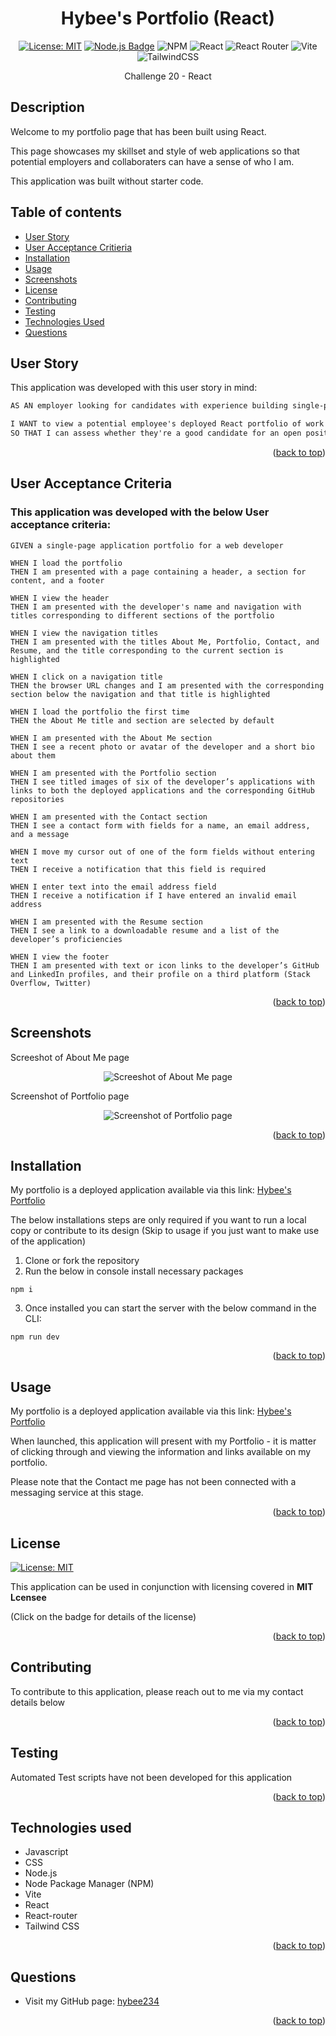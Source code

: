 <a ID="readme-top"></a>

<div align="center">

# Hybee's Portfolio (React)

[![License: MIT](https://img.shields.io/badge/License-MIT-yellow.svg?style=for-the-badge&logo=mit)](https://opensource.org/licenses/MIT)
[![Node.js Badge](https://img.shields.io/badge/Node.js-393?style=for-the-badge&logo=nodedotjs&logoColor=fff)](https://nodejs.org/en)
![NPM](https://img.shields.io/badge/NPM-%23CB3837.svg?style=for-the-badge&logo=npm&logoColor=white)
![React](https://img.shields.io/badge/react-%2320232a.svg?style=for-the-badge&logo=react&logoColor=%2361DAFB)
![React Router](https://img.shields.io/badge/React_Router-CA4245?style=for-the-badge&logo=react-router&logoColor=white)
![Vite](https://img.shields.io/badge/vite-%23646CFF.svg?style=for-the-badge&logo=vite&logoColor=white)
![TailwindCSS](https://img.shields.io/badge/tailwindcss-%2338B2AC.svg?style=for-the-badge&logo=tailwind-css&logoColor=white)

Challenge 20 - React
</div>

## Description

Welcome to my portfolio page that has been built using React.

This page showcases my skillset and style of web applications so that potential employers and collaboraters can have a sense of who I am.

This application was built without starter code.

## Table of contents


- [User Story](#user-story)
- [User Acceptance Critieria](#user-acceptance-criteria)
- [Installation](#installation)
- [Usage](#usage)
- [Screenshots](#screenshots)
- [License](#license)
- [Contributing](#contributing)
- [Testing](#testing)
- [Technologies Used](#technologies-used)
- [Questions](#questions)

## User Story <a ID="user-story"></a>

This application was developed with this user story in mind:


```md
AS AN employer looking for candidates with experience building single-page applications

I WANT to view a potential employee's deployed React portfolio of work samples
SO THAT I can assess whether they're a good candidate for an open position
```

<p align="right">(<a href="#readme-top">back to top</a>)</p>

## User Acceptance Criteria

### This application was developed with the below User acceptance criteria:

```
GIVEN a single-page application portfolio for a web developer

WHEN I load the portfolio
THEN I am presented with a page containing a header, a section for content, and a footer

WHEN I view the header
THEN I am presented with the developer's name and navigation with titles corresponding to different sections of the portfolio

WHEN I view the navigation titles
THEN I am presented with the titles About Me, Portfolio, Contact, and Resume, and the title corresponding to the current section is highlighted

WHEN I click on a navigation title
THEN the browser URL changes and I am presented with the corresponding section below the navigation and that title is highlighted

WHEN I load the portfolio the first time
THEN the About Me title and section are selected by default

WHEN I am presented with the About Me section
THEN I see a recent photo or avatar of the developer and a short bio about them

WHEN I am presented with the Portfolio section
THEN I see titled images of six of the developer’s applications with links to both the deployed applications and the corresponding GitHub repositories

WHEN I am presented with the Contact section
THEN I see a contact form with fields for a name, an email address, and a message

WHEN I move my cursor out of one of the form fields without entering text
THEN I receive a notification that this field is required

WHEN I enter text into the email address field
THEN I receive a notification if I have entered an invalid email address

WHEN I am presented with the Resume section
THEN I see a link to a downloadable resume and a list of the developer’s proficiencies

WHEN I view the footer
THEN I am presented with text or icon links to the developer’s GitHub and LinkedIn profiles, and their profile on a third platform (Stack Overflow, Twitter)
```

<p align="right">(<a href="#readme-top">back to top</a>)</p>

## Screenshots


Screeshot of About Me page
<div align="center">

![Screeshot of About Me page](./public/assets/images/screenshot1.png)
</div>

Screenshot of Portfolio page
<div align="center">

![Screenshot of Portfolio page](./public/assets/images/screenshot2.png)
</div>

<p align="right">(<a href="#readme-top">back to top</a>)</p>

## Installation

My portfolio is a deployed application available via this link: [Hybee's Portfolio](https://react-portfolio-hybee-a0c3c09dbaf6.herokuapp.com/)

The below installations steps are only required if you want to run a local copy or contribute to its design (Skip to usage if you just want to make use of the application)

1. Clone or fork the repository
2. Run the below in console install necessary packages    
    
```
npm i
```
3. Once installed you can start the server with the below command in the CLI:
```
npm run dev
```

<p align="right">(<a href="#readme-top">back to top</a>)</p>

## Usage

My portfolio is a deployed application available via this link: [Hybee's Portfolio](https://react-portfolio-hybee-a0c3c09dbaf6.herokuapp.com/)

When launched, this application will present with my Portfolio - it is matter of clicking through and viewing the information and links available on my portfolio.

Please note that the Contact me page has not been connected with a messaging service at this stage.

<p align="right">(<a href="#readme-top">back to top</a>)</p>
    
## License

[![License: MIT](https://img.shields.io/badge/License-MIT-yellow.svg)](https://opensource.org/licenses/MIT)

This application can be used in conjunction with licensing covered in  <b>MIT Lcensee</b>

(Click on the badge for details of the license)

<p align="right">(<a href="#readme-top">back to top</a>)</p>

## Contributing

To contribute to this application, please reach out to me via my contact details below

<p align="right">(<a href="#readme-top">back to top</a>)</p>

## Testing

Automated Test scripts have not been developed for this application

<p align="right">(<a href="#readme-top">back to top</a>)</p>

## Technologies used <a ID="technologies-used"></a>

* Javascript
* CSS
* Node.js
* Node Package Manager (NPM)
* Vite
* React
* React-router
* Tailwind CSS

<p align="right">(<a href="#readme-top">back to top</a>)</p>

## Questions

- Visit my GitHub page: <a href="https://github.com/hybee234"> hybee234 </a>
  
<p align="right">(<a href="#readme-top">back to top</a>)</p>

